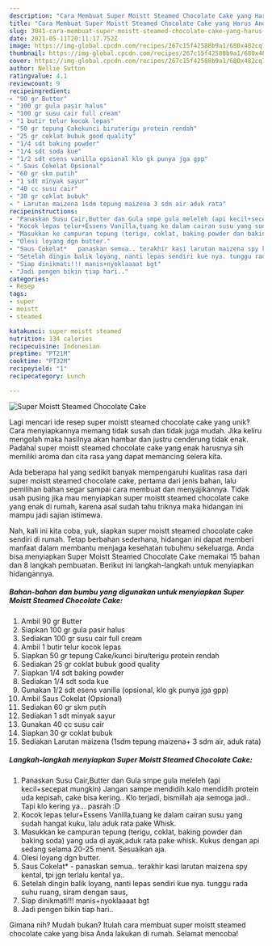 ```yaml
---
description: "Cara Membuat Super Moistt Steamed Chocolate Cake yang Harus Anda Coba"
title: "Cara Membuat Super Moistt Steamed Chocolate Cake yang Harus Anda Coba"
slug: 3041-cara-membuat-super-moistt-steamed-chocolate-cake-yang-harus-anda-coba
date: 2021-05-11T20:11:17.752Z
image: https://img-global.cpcdn.com/recipes/267c15f42588b9a1/680x482cq70/super-moistt-steamed-chocolate-cake-foto-resep-utama.jpg
thumbnail: https://img-global.cpcdn.com/recipes/267c15f42588b9a1/680x482cq70/super-moistt-steamed-chocolate-cake-foto-resep-utama.jpg
cover: https://img-global.cpcdn.com/recipes/267c15f42588b9a1/680x482cq70/super-moistt-steamed-chocolate-cake-foto-resep-utama.jpg
author: Nellie Sutton
ratingvalue: 4.1
reviewcount: 9
recipeingredient:
- "90 gr Butter"
- "100 gr gula pasir halus"
- "100 gr susu cair full cream"
- "1 butir telur kocok lepas"
- "50 gr tepung Cakekunci biruterigu protein rendah"
- "25 gr coklat bubuk good quality"
- "1/4 sdt baking powder"
- "1/4 sdt soda kue"
- "1/2 sdt esens vanilla opsional klo gk punya jga gpp"
- " Saus Cokelat Opsional"
- "60 gr skm putih"
- "1 sdt minyak sayur"
- "40 cc susu cair"
- "30 gr coklat bubuk"
- " Larutan maizena 1sdm tepung maizena 3 sdm air aduk rata"
recipeinstructions:
- "Panaskan Susu Cair,Butter dan Gula smpe gula meleleh (api kecil+secepat mungkin) Jangan sampe mendidih.kalo mendidih protein uda kepisah, cake bisa kering.. Klo terjadi, bismillah aja semoga jadi.. Tapi klo kering ya... pasrah :D"
- "Kocok lepas telur+Essens Vanilla,tuang ke dalam cairan susu yang sudah hangat kuku, lalu aduk rata pake Whisk."
- "Masukkan ke campuran tepung (terigu, coklat, baking powder dan baking soda) yang uda di ayak,aduk rata pake whisk. Kukus dengan api sedang selama 20-25 menit. Sesuaikan aja."
- "Olesi loyang dgn butter."
- "Saus Cokelat*   panaskan semua.. terakhir kasi larutan maizena spy kental, tpi jgn terlalu kental ya.."
- "Setelah dingin balik loyang, nanti lepas sendiri kue nya. tunggu rada suhu ruang, siram dengan saus,"
- "Siap dinikmati!!! manis+nyoklaaaat bgt"
- "Jadi pengen bikin tiap hari.."
categories:
- Resep
tags:
- super
- moistt
- steamed

katakunci: super moistt steamed 
nutrition: 134 calories
recipecuisine: Indonesian
preptime: "PT21M"
cooktime: "PT32M"
recipeyield: "1"
recipecategory: Lunch

---
```



![Super Moistt Steamed Chocolate Cake](https://img-global.cpcdn.com/recipes/267c15f42588b9a1/680x482cq70/super-moistt-steamed-chocolate-cake-foto-resep-utama.jpg)

Lagi mencari ide resep super moistt steamed chocolate cake yang unik? Cara menyiapkannya memang tidak susah dan tidak juga mudah. Jika keliru mengolah maka hasilnya akan hambar dan justru cenderung tidak enak. Padahal super moistt steamed chocolate cake yang enak harusnya sih memiliki aroma dan cita rasa yang dapat memancing selera kita.



Ada beberapa hal yang sedikit banyak mempengaruhi kualitas rasa dari super moistt steamed chocolate cake, pertama dari jenis bahan, lalu pemilihan bahan segar sampai cara membuat dan menyajikannya. Tidak usah pusing jika mau menyiapkan super moistt steamed chocolate cake yang enak di rumah, karena asal sudah tahu triknya maka hidangan ini mampu jadi sajian istimewa.


Nah, kali ini kita coba, yuk, siapkan super moistt steamed chocolate cake sendiri di rumah. Tetap berbahan sederhana, hidangan ini dapat memberi manfaat dalam membantu menjaga kesehatan tubuhmu sekeluarga. Anda bisa menyiapkan Super Moistt Steamed Chocolate Cake memakai 15 bahan dan 8 langkah pembuatan. Berikut ini langkah-langkah untuk menyiapkan hidangannya.

<!--inarticleads1-->

##### Bahan-bahan dan bumbu yang digunakan untuk menyiapkan Super Moistt Steamed Chocolate Cake:

1. Ambil 90 gr Butter
1. Siapkan 100 gr gula pasir halus
1. Sediakan 100 gr susu cair full cream
1. Ambil 1 butir telur kocok lepas
1. Siapkan 50 gr tepung Cake/kunci biru/terigu protein rendah
1. Sediakan 25 gr coklat bubuk good quality
1. Siapkan 1/4 sdt baking powder
1. Sediakan 1/4 sdt soda kue
1. Gunakan 1/2 sdt esens vanilla (opsional, klo gk punya jga gpp)
1. Ambil  Saus Cokelat (Opsional)
1. Sediakan 60 gr skm putih
1. Sediakan 1 sdt minyak sayur
1. Gunakan 40 cc susu cair
1. Siapkan 30 gr coklat bubuk
1. Sediakan  Larutan maizena (1sdm tepung maizena+ 3 sdm air, aduk rata)




<!--inarticleads2-->

##### Langkah-langkah menyiapkan Super Moistt Steamed Chocolate Cake:

1. Panaskan Susu Cair,Butter dan Gula smpe gula meleleh (api kecil+secepat mungkin) Jangan sampe mendidih.kalo mendidih protein uda kepisah, cake bisa kering.. Klo terjadi, bismillah aja semoga jadi.. Tapi klo kering ya... pasrah :D
1. Kocok lepas telur+Essens Vanilla,tuang ke dalam cairan susu yang sudah hangat kuku, lalu aduk rata pake Whisk.
1. Masukkan ke campuran tepung (terigu, coklat, baking powder dan baking soda) yang uda di ayak,aduk rata pake whisk. Kukus dengan api sedang selama 20-25 menit. Sesuaikan aja.
1. Olesi loyang dgn butter.
1. Saus Cokelat*  -  panaskan semua.. terakhir kasi larutan maizena spy kental, tpi jgn terlalu kental ya..
1. Setelah dingin balik loyang, nanti lepas sendiri kue nya. tunggu rada suhu ruang, siram dengan saus,
1. Siap dinikmati!!! manis+nyoklaaaat bgt
1. Jadi pengen bikin tiap hari..




Gimana nih? Mudah bukan? Itulah cara membuat super moistt steamed chocolate cake yang bisa Anda lakukan di rumah. Selamat mencoba!
